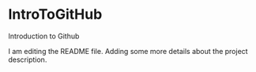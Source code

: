 # IntroToGitHub
Introduction to Github

I am editing the README file. Adding some more details about the project description.

